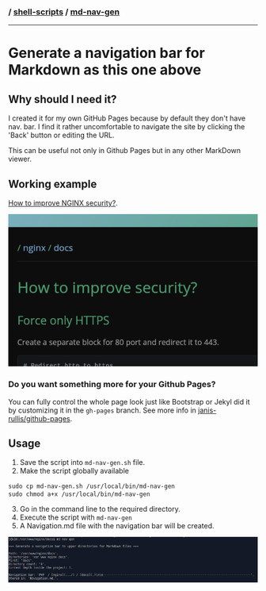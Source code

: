 ### / [shell-scripts](../) / [md-nav-gen](.)

-----------------------------------------------------------------------------------

# Generate a navigation bar for Markdown as this one above

## Why should I need it?

I created it for my own GitHub Pages because by default they don't have nav. bar.
I find it rather uncomfortable to navigate the site by clicking the 'Back' button
or editing the URL.

This can be useful not only in Github Pages but in any other MarkDown viewer.

## Working example
[How to improve NGINX security?](https://janis-rullis.github.io/nginx/docs/how-to-improve-security.html).

![image](images/github-page-example.png)

### Do you want something more for your Github Pages?
You can fully control the whole page look just like Bootstrap or Jekyl did it by
customizing it in the `gh-pages` branch. See more info in [janis-rullis/github-pages](https://github.com/janis-rullis/github-pages).

## Usage
1. Save the script into `md-nav-gen.sh` file.
2. Make the script globally available
```
sudo cp md-nav-gen.sh /usr/local/bin/md-nav-gen
sudo chmod a+x /usr/local/bin/md-nav-gen
```
3. Go in the command line to the required directory.
4. Execute the script with `md-nav-gen`
5. A Navigation.md file with the navigation bar will be created.

![image](images/gen-example.png)
